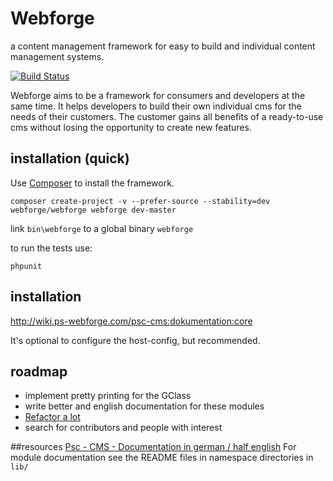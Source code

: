 # Webforge
a content management framework for easy to build and individual content management systems.

[![Build Status](https://secure.travis-ci.org/pscheit/webforge.png)](http://travis-ci.org/pscheit/webforge)

Webforge aims to be a framework for consumers and developers at the same time. It helps developers to build their own individual cms for the needs of their customers. The customer gains all benefits of a ready-to-use cms without losing the opportunity to create new features.

## installation (quick)
Use [Composer](http://getcomposer.org) to install the framework.
```
composer create-project -v --prefer-source --stability=dev webforge/webforge webforge dev-master
```

link ``bin\webforge`` to a global binary ``webforge``

to run the tests use:
```
phpunit
```

## installation

http://wiki.ps-webforge.com/psc-cms:dokumentation:core

It's optional to configure the host-config, but recommended.

## roadmap
  - implement pretty printing for the GClass
  - write better and english documentation for these modules
  - [Refactor a lot](http://wiki.ps-webforge.com/psc-cms:start#refactoring-roadmap)
  - search for contributors and people with interest

##resources
[Psc - CMS - Documentation in german / half english](http://wiki.ps-webforge.com/psc-cms:start)
For module documentation see the README files in namespace directories in ``lib/``
